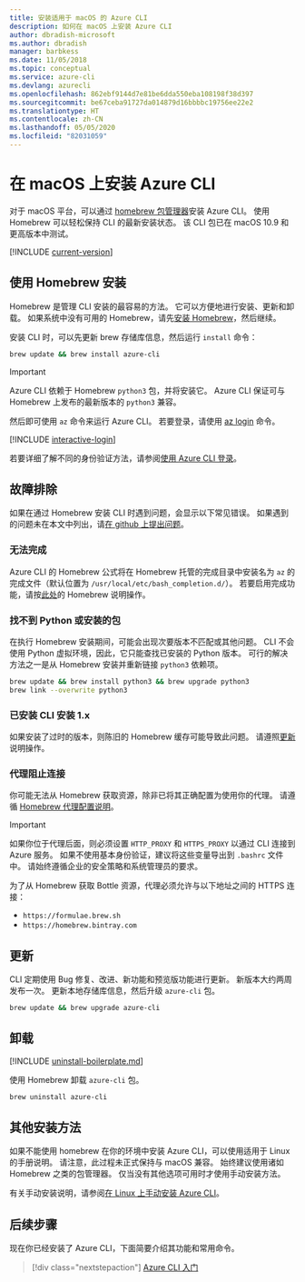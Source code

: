```yaml
---
title: 安装适用于 macOS 的 Azure CLI
description: 如何在 macOS 上安装 Azure CLI
author: dbradish-microsoft
ms.author: dbradish
manager: barbkess
ms.date: 11/05/2018
ms.topic: conceptual
ms.service: azure-cli
ms.devlang: azurecli
ms.openlocfilehash: 862ebf9144d7e81be6dda550eba108198f38d397
ms.sourcegitcommit: be67ceba91727da014879d16bbbbc19756ee22e2
ms.translationtype: HT
ms.contentlocale: zh-CN
ms.lasthandoff: 05/05/2020
ms.locfileid: "82031059"
---
```

# <a name="install-azure-cli-on-macos"></a>在 macOS 上安装 Azure CLI

对于 macOS 平台，可以通过 [homebrew 包管理器](https://brew.sh)安装 Azure CLI。 使用 Homebrew 可以轻松保持 CLI 的最新安装状态。 该 CLI 包已在 macOS 10.9 和更高版本中测试。

[!INCLUDE [current-version](includes/current-version.md)]

## <a name="install-with-homebrew"></a>使用 Homebrew 安装

Homebrew 是管理 CLI 安装的最容易的方法。 它可以方便地进行安装、更新和卸载。
如果系统中没有可用的 Homebrew，请先[安装 Homebrew](https://docs.brew.sh/Installation.html)，然后继续。

安装 CLI 时，可以先更新 brew 存储库信息，然后运行 `install` 命令：

```bash
brew update && brew install azure-cli
```

> [!IMPORTANT]
>
> Azure CLI 依赖于 Homebrew `python3` 包，并将安装它。
> Azure CLI 保证可与 Homebrew 上发布的最新版本的 `python3` 兼容。

然后即可使用 `az` 命令来运行 Azure CLI。 若要登录，请使用 [az login](/cli/azure/reference-index#az-login) 命令。

[!INCLUDE [interactive-login](includes/interactive-login.md)]

若要详细了解不同的身份验证方法，请参阅[使用 Azure CLI 登录](authenticate-azure-cli.md)。

## <a name="troubleshooting"></a>故障排除

如果在通过 Homebrew 安装 CLI 时遇到问题，会显示以下常见错误。 如果遇到的问题未在本文中列出，请[在 github 上提出问题](https://github.com/Azure/azure-cli/issues)。

### <a name="completion-is-not-working"></a>无法完成

Azure CLI 的 Homebrew 公式将在 Homebrew 托管的完成目录中安装名为 `az` 的完成文件（默认位置为 `/usr/local/etc/bash_completion.d/`）。 若要启用完成功能，请按[此处](https://docs.brew.sh/Shell-Completion)的 Homebrew 说明操作。

### <a name="unable-to-find-python-or-installed-packages"></a>找不到 Python 或安装的包

在执行 Homebrew 安装期间，可能会出现次要版本不匹配或其他问题。 CLI 不会使用 Python 虚拟环境，因此，它只能查找已安装的 Python 版本。 可行的解决方法之一是从 Homebrew 安装并重新链接 `python3` 依赖项。

```bash
brew update && brew install python3 && brew upgrade python3
brew link --overwrite python3
```

### <a name="cli-version-1x-is-installed"></a>已安装 CLI 安装 1.x

如果安装了过时的版本，则陈旧的 Homebrew 缓存可能导致此问题。 请遵照[更新](#update)说明操作。

### <a name="proxy-blocks-connection"></a>代理阻止连接

你可能无法从 Homebrew 获取资源，除非已将其正确配置为使用你的代理。 请遵循 [Homebrew 代理配置说明](https://docs.brew.sh/Manpage#using-homebrew-behind-a-proxy)。

> [!IMPORTANT]
> 如果你位于代理后面，则必须设置 `HTTP_PROXY` 和 `HTTPS_PROXY` 以通过 CLI 连接到 Azure 服务。
> 如果不使用基本身份验证，建议将这些变量导出到 `.bashrc` 文件中。
> 请始终遵循企业的安全策略和系统管理员的要求。

为了从 Homebrew 获取 Bottle 资源，代理必须允许与以下地址之间的 HTTPS 连接：

* `https://formulae.brew.sh`
* `https://homebrew.bintray.com`

## <a name="update"></a>更新

CLI 定期使用 Bug 修复、改进、新功能和预览版功能进行更新。 新版本大约两周发布一次。 更新本地存储库信息，然后升级 `azure-cli` 包。

```bash
brew update && brew upgrade azure-cli
```

## <a name="uninstall"></a>卸载

[!INCLUDE [uninstall-boilerplate.md](includes/uninstall-boilerplate.md)]

使用 Homebrew 卸载 `azure-cli` 包。

```bash
brew uninstall azure-cli
```

## <a name="other-installation-methods"></a>其他安装方法

如果不能使用 homebrew 在你的环境中安装 Azure CLI，可以使用适用于 Linux 的手册说明。 请注意，此过程未正式保持与 macOS 兼容。 始终建议使用诸如 Homebrew 之类的包管理器。 仅当没有其他选项可用时才使用手动安装方法。

有关手动安装说明，请参阅[在 Linux 上手动安装 Azure CLI](install-azure-cli-linux.md)。

## <a name="next-steps"></a>后续步骤

现在你已经安装了 Azure CLI，下面简要介绍其功能和常用命令。

> [!div class="nextstepaction"]
> [Azure CLI 入门](get-started-with-azure-cli.md)
